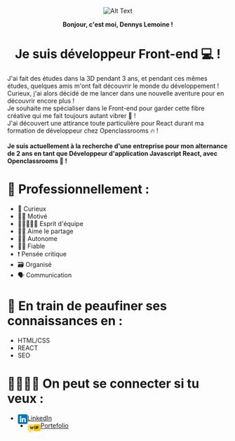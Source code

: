 <p align="center">
  <img src="https://media2.giphy.com/media/3rWu72aEF4BWQAA25N/giphy.gif?cid=ecf05e47wdhiy7codn3hcsd7b9i0q8zx5gesaow4vrl6ua5z&ep=v1_gifs_related&rid=giphy.gif&ct=g" alt="Alt Text">
</p>

<div align="center">
<strong>Bonjour, c'est moi, Dennys Lemoine !</strong>
</div>

<div align="center">

# <strong>Je suis développeur Front-end 💻 !</strong>

</div>

J'ai fait des études dans la 3D pendant 3 ans, et pendant ces mêmes études, quelques amis m'ont fait découvrir le monde du développement ! Curieux, j'ai alors décidé de me lancer dans une nouvelle aventure pour en découvrir encore plus !</br>
Je souhaite me spécialiser dans le Front-end pour garder cette fibre créative qui me fait toujours autant vibrer 🎨 !</br>
J'ai découvert une attirance toute particulière pour React durant ma formation de développeur chez Openclassrooms 🔥 !</br>
</br>
<strong>Je suis actuellement à la recherche d'une entreprise pour mon alternance de 2 ans en tant que Développeur d'application Javascript React, avec Openclassrooms 🚀 !</strong>

# 📢 Professionnellement :

- 🤔 Curieux
- 💪🏼 Motivé
- 👨🏼‍🤝‍👩🏼 Esprit d'équipe
- 🤲🏼 Aime le partage
- 🏃🏼 Autonome
- 👌🏼 Fiable
- ❗ Pensée critique
- 🗃️ Organisé
- 🗣️ Communication

# 🌱 En train de peaufiner ses connaissances en :

- HTML/CSS
- REACT
- SEO

# 🫱🏼‍🫲🏾 On peut se connecter si tu veux :

<ul>
  <li>
    <a href="https://www.linkedin.com/in/dennys-lemoine-b4873313b/">
      <img align="left" src="https://raw.githubusercontent.com/DennysLemoine/DennysLemoine/master/images/linkedin.png" alt="icon | LinkedIn" width="22px"/>
        LinkedIn
    </a>
  </li>
  <li>
    <a href="https://portefolio-dennyslemoine.vercel.app/">
      <img align="left" src="https://raw.githubusercontent.com/DennysLemoine/DennysLemoine/master/images/WIP.png" alt="icon | Portefolio" width="30px"/>
      Portefolio
    </a>
  </li>
</ul>
